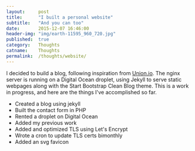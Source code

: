 ```yaml
---
layout:     post
title:      "I built a personal website"
subtitle:   "And you can too"
date:       2015-12-07 16:46:00
header-img: "img/earth-11595_960_720.jpg"
published:  true
category:   Thoughts
catname:    Thoughts
permalink:  /thoughts/website/
---
```


<p>I decided to build a blog, following inspiration from 
<a href="http://blog.union.io/code/">Union.io</a>. The nginx server is running on a Digital Ocean droplet, using Jekyll to serve static webpages along with the Start Bootstrap Clean Blog theme. This is a work in progress, and here are the things I've accomplished so far.</p>

<ul>
  <li>Created a blog using jekyll</li>
  <li>Built the contact form in PHP</li>
  <li>Rented a droplet on Digital Ocean</li>
  <li>Added my previous work</li>
  <li>Added and optimized TLS using Let's Encrypt</li>
  <li>Wrote a cron to update TLS certs bimonthly</li>
  <li>Added an svg favicon</li>
</ul>
